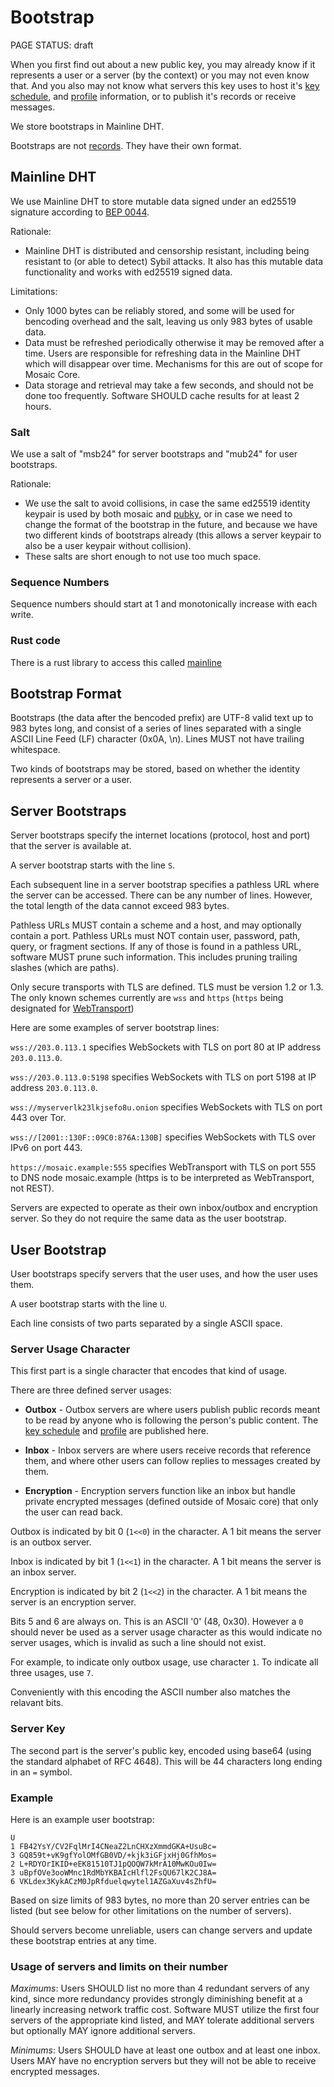 # Bootstrap

<status>PAGE STATUS: draft</status>

When you first find out about a new public key, you may already know if it
represents a user or a server (by the context) or you may not even know that.
And you also may not know what servers this key uses to host it's
[key schedule](keyschedule.md), and [profile](profile.md) information, or to
publish it's records or receive messages.

We store bootstraps in Mainline DHT.

Bootstraps are not [records](record.md). They have their own format.

## Mainline DHT

We use Mainline DHT to store mutable data signed under an ed25519 signature
according to [BEP 0044](https://www.bittorrent.org/beps/bep_0044.html).

Rationale:

* Mainline DHT is distributed and censorship resistant, including being
  resistant to (or able to detect) Sybil attacks. It also has this mutable
  data functionality and works with ed25519 signed data.

Limitations:

* Only 1000 bytes can be reliably stored, and some will be used for bencoding
  overhead and the salt, leaving us only 983 bytes of usable data.
* Data must be refreshed periodically otherwise it may be removed after a time.
  Users are responsible for refreshing data in the Mainline DHT which will
  disappear over time. Mechanisms for this are out of scope for Mosaic Core.
* Data storage and retrieval may take a few seconds, and should not be done too
  frequently. Software SHOULD cache results for at least 2 hours.

### Salt

We use a salt of "msb24" for server bootstraps and "mub24" for user
bootstraps.

Rationale:

* We use the salt to avoid collisions, in case the same ed25519 identity
  keypair is used by both mosaic and [pubky](https://github.com/pubky), or in
  case we need to change the format of the bootstrap in the future, and
  because we have two different kinds of bootstraps already (this
  allows a server keypair to also be a user keypair without collision).
* These salts are short enough to not use too much space.

### Sequence Numbers

Sequence numbers should start at 1 and monotonically increase with each write.

### Rust code

There is a rust library to access this called [mainline](https://github.com/pubky/mainline)

## Bootstrap Format

Bootstraps (the data after the bencoded prefix) are UTF-8 valid text up
to 983 bytes long, and consist of a series of lines separated with a single
ASCII Line Feed (LF) character (0x0A, \n). Lines MUST not have trailing
whitespace.

Two kinds of bootstraps may be stored, based on whether the identity
represents a server or a user.


## Server Bootstraps

Server bootstraps specify the internet locations (protocol, host and
port) that the server is available at.

A server bootstrap starts with the line `S`.

Each subsequent line in a server bootstrap specifies a pathless URL where
the server can be accessed. There can be any number of lines. However, the
total length of the data cannot exceed 983 bytes.

Pathless URLs MUST contain a scheme and a host, and may optionally contain
a port. Pathless URLs must NOT contain user, password, path, query, or
fragment sections. If any of those is found in a pathless URL, software MUST
prune such information. This includes pruning trailing slashes (which are
paths).

Only secure transports with TLS are defined. TLS must be version 1.2 or 1.3.
The only known schemes currently are `wss` and `https` (`https` being
designated for [WebTransport](webtransport.md))

Here are some examples of server bootstrap lines:

`wss://203.0.113.1` specifies WebSockets with TLS on port 80 at IP address
`203.0.113.0`.

`wss://203.0.113.0:5198` specifies WebSockets with TLS on port 5198 at IP
address `203.0.113.0`.

`wss://myserverlk23lkjsefo8u.onion` specifies WebSockets with TLS on port 443
over Tor.

`wss://[2001::130F::09C0:876A:130B]` specifies WebSockets with TLS over IPv6
on port 443.

`https://mosaic.example:555` specifies WebTransport with TLS on port 555 to DNS
node mosaic.example (https is to be interpreted as WebTransport, not REST).

Servers are expected to operate as their own inbox/outbox and encryption
server. So they do not require the same data as the user bootstrap.


## User Bootstrap

User bootstraps specify servers that the user uses, and how the user
uses them.

A user bootstrap starts with the line `U`.

Each line consists of two parts separated by a single ASCII space.

### Server Usage Character

This first part is a single character that encodes that kind of usage.

There are three defined server usages:

* **Outbox** - Outbox servers are where users publish public records meant to
be read by anyone who is following the person's public content.
The [key schedule](keyschedule.md) and [profile](profile.md) are published
here.

* **Inbox** - Inbox servers are where users receive records that reference them,
and where other users can follow replies to messages created by them.

* **Encryption** - Encryption servers function like an inbox but handle
private encrypted messages (defined outside of Mosaic core) that only the
user can read back.

Outbox is indicated by bit 0 (`1<<0`) in the character. A 1 bit means the
server is an outbox server.

Inbox is indicated by bit 1 (`1<<1`) in the character. A 1 bit means the server
is an inbox server.

Encryption is indicated by bit 2 (`1<<2`) in the character. A 1 bit means the
server is an encryption server.

Bits 5 and 6 are always on. This is an ASCII '0' (48, 0x30). However a `0`
should never be used as a server usage character as this would indicate no
server usages, which is invalid as such a line should not exist.

For example, to indicate only outbox usage, use character `1`. To indicate all
three usages, use `7`.

Conveniently with this encoding the ASCII number also matches the relavant bits.

### Server Key

The second part is the server's public key, encoded using base64 (using the
standard alphabet of RFC 4648). This will be 44 characters long ending in an
`=` symbol.

### Example

Here is an example user bootstrap:

```
U
1 FB42YsY/CV2FqlMrI4CNeaZ2LnCHXzXmmdGKA+UsuBc=
3 GQ859t+vK9gfYolOMfGB0VD/+kjk3iGFjxHj0GfhMos=
2 L+RDYOrIKID+eEK81510TJ1pQOQW7kMrA10MwKOu0Iw=
3 uBpfOVe3ooWMnc1RdMbYKBAIcHlfl2FsQU67lK2CJ8A=
6 VKLdex3KykACzM0JpRfduelqwytel1AZGaXuv4sZhfU=
```

Based on size limits of 983 bytes, no more than 20 server entries can be
listed (but see below for other limitations on the number of servers).

Should servers become unreliable, users can change servers and update these
bootstrap entries at any time.

### Usage of servers and limits on their number

*Maximums*: Users SHOULD list no more than 4 redundant servers of any kind,
since more redundancy provides strongly diminishing benefit at a linearly
increasing network traffic cost.  Software MUST utilize the first four
servers of the appropriate kind listed, and MAY tolerate additional servers
but optionally MAY ignore additional servers.

*Minimums*: Users SHOULD have at least one outbox and at least one inbox.
Users MAY have no encryption servers but they will not be able to receive
encrypted messages.
